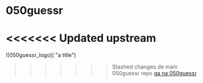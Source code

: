 # 050guessr
<<<<<<< Updated upstream
=======
![050guessr_logo]( "a title")
>>>>>>> Stashed changes
de main 050guessr repo
[ga na 050guessr](https://050guessr.github.io/050guessr/daily_1.html)
